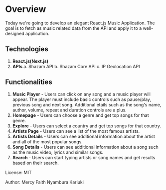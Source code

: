 # Overview
Today we're going to develop an elegant React.js Music Application. The goal  is to fetch as music related data from the API and apply it to a well-designed application.

## Technologies
1. <strong>React.js(Next.js)</strong>
2. <strong>APIs</strong>
    a. Shazam API
    b. Shazam Core API
    c. IP Geolocation API

## Functionalities
1. <strong>Music Player</strong> - Users can click on any song and a music player will appear. The player must include basic controls such as pause/play, previous song and next song. Additional etails such as the song's name, author, volume, repeat and duration controls are a plus.
2. <strong>Homepage</strong> - Users can choose a genre and get top songs for that genre.
3. <strong>Explore</strong> - Users can select a country and get top songs for that country.
4. <strong>Artists Page</strong> - Users can see a list of the most famous artists.
5. <strong>Artists Details</strong> - Users can see additional information about the artist and all of the most popular songs.
6. <strong>Song Details</strong> - Users can see additional information about a song such as the music video, lyrics and similar songs.
7. <strong>Search</strong> - Users can start typing artists or song names and get results based on their search.


License: MIT

Author: Mercy Faith Nyambura Kariuki